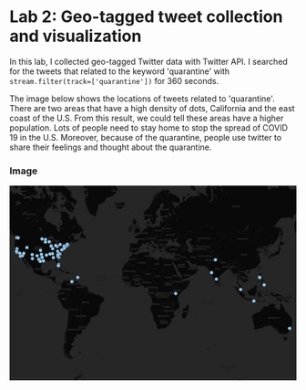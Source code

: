 # Lab 2: Geo-tagged tweet collection and visualization

In this lab, I collected geo-tagged Twitter data with Twitter API. I searched for the tweets that related to the keyword 'quarantine' with ` stream.filter(track=['quarantine'])` for 360 seconds.

The image below shows the locations of tweets related to 'quarantine'. There are two areas that have a high density of dots, California and the east coast of the U.S. From this result, we could tell these areas have a higher population. Lots of people need to stay home to stop the spread of COVID 19 in the U.S. Moreover, because of the quarantine, people use twitter to share their feelings and thought about the quarantine. 

### Image
![lab2 map](https://github.com/chongzhiyang/geo-tagged-tweet/blob/master/img/lab2.png)
